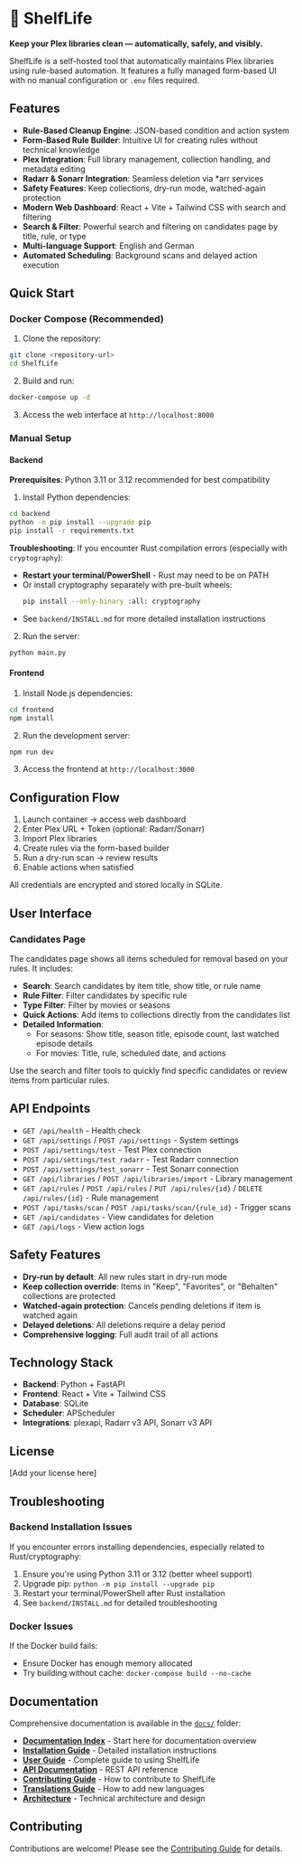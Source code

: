 # 🧹 ShelfLife

**Keep your Plex libraries clean — automatically, safely, and visibly.**

ShelfLife is a self-hosted tool that automatically maintains Plex libraries using rule-based automation. It features a fully managed form-based UI with no manual configuration or `.env` files required.

## Features

- **Rule-Based Cleanup Engine**: JSON-based condition and action system
- **Form-Based Rule Builder**: Intuitive UI for creating rules without technical knowledge
- **Plex Integration**: Full library management, collection handling, and metadata editing
- **Radarr & Sonarr Integration**: Seamless deletion via *arr services
- **Safety Features**: Keep collections, dry-run mode, watched-again protection
- **Modern Web Dashboard**: React + Vite + Tailwind CSS with search and filtering
- **Search & Filter**: Powerful search and filtering on candidates page by title, rule, or type
- **Multi-language Support**: English and German
- **Automated Scheduling**: Background scans and delayed action execution

## Quick Start

### Docker Compose (Recommended)

1. Clone the repository:
```bash
git clone <repository-url>
cd ShelfLife
```

2. Build and run:
```bash
docker-compose up -d
```

3. Access the web interface at `http://localhost:8000`

### Manual Setup

#### Backend

**Prerequisites**: Python 3.11 or 3.12 recommended for best compatibility

1. Install Python dependencies:
```bash
cd backend
python -m pip install --upgrade pip
pip install -r requirements.txt
```

**Troubleshooting**: If you encounter Rust compilation errors (especially with `cryptography`):
- **Restart your terminal/PowerShell** - Rust may need to be on PATH
- Or install cryptography separately with pre-built wheels:
  ```bash
  pip install --only-binary :all: cryptography
  ```
- See `backend/INSTALL.md` for more detailed installation instructions

2. Run the server:
```bash
python main.py
```

#### Frontend

1. Install Node.js dependencies:
```bash
cd frontend
npm install
```

2. Run the development server:
```bash
npm run dev
```

3. Access the frontend at `http://localhost:3000`

## Configuration Flow

1. Launch container → access web dashboard
2. Enter Plex URL + Token (optional: Radarr/Sonarr)
3. Import Plex libraries
4. Create rules via the form-based builder
5. Run a dry-run scan → review results
6. Enable actions when satisfied

All credentials are encrypted and stored locally in SQLite.

## User Interface

### Candidates Page

The candidates page shows all items scheduled for removal based on your rules. It includes:

- **Search**: Search candidates by item title, show title, or rule name
- **Rule Filter**: Filter candidates by specific rule
- **Type Filter**: Filter by movies or seasons
- **Quick Actions**: Add items to collections directly from the candidates list
- **Detailed Information**: 
  - For seasons: Show title, season title, episode count, last watched episode details
  - For movies: Title, rule, scheduled date, and actions

Use the search and filter tools to quickly find specific candidates or review items from particular rules.

## API Endpoints

- `GET /api/health` - Health check
- `GET /api/settings` / `POST /api/settings` - System settings
- `POST /api/settings/test` - Test Plex connection
- `POST /api/settings/test_radarr` - Test Radarr connection
- `POST /api/settings/test_sonarr` - Test Sonarr connection
- `GET /api/libraries` / `POST /api/libraries/import` - Library management
- `GET /api/rules` / `POST /api/rules` / `PUT /api/rules/{id}` / `DELETE /api/rules/{id}` - Rule management
- `POST /api/tasks/scan` / `POST /api/tasks/scan/{rule_id}` - Trigger scans
- `GET /api/candidates` - View candidates for deletion
- `GET /api/logs` - View action logs

## Safety Features

- **Dry-run by default**: All new rules start in dry-run mode
- **Keep collection override**: Items in "Keep", "Favorites", or "Behalten" collections are protected
- **Watched-again protection**: Cancels pending deletions if item is watched again
- **Delayed deletions**: All deletions require a delay period
- **Comprehensive logging**: Full audit trail of all actions

## Technology Stack

- **Backend**: Python + FastAPI
- **Frontend**: React + Vite + Tailwind CSS
- **Database**: SQLite
- **Scheduler**: APScheduler
- **Integrations**: plexapi, Radarr v3 API, Sonarr v3 API

## License

[Add your license here]

## Troubleshooting

### Backend Installation Issues

If you encounter errors installing dependencies, especially related to Rust/cryptography:

1. Ensure you're using Python 3.11 or 3.12 (better wheel support)
2. Upgrade pip: `python -m pip install --upgrade pip`
3. Restart your terminal/PowerShell after Rust installation
4. See `backend/INSTALL.md` for detailed troubleshooting

### Docker Issues

If the Docker build fails:
- Ensure Docker has enough memory allocated
- Try building without cache: `docker-compose build --no-cache`

## Documentation

Comprehensive documentation is available in the [`docs/`](docs/) folder:

- **[Documentation Index](docs/INDEX.md)** - Start here for documentation overview
- **[Installation Guide](docs/INSTALLATION.md)** - Detailed installation instructions
- **[User Guide](docs/USER_GUIDE.md)** - Complete guide to using ShelfLife
- **[API Documentation](docs/API.md)** - REST API reference
- **[Contributing Guide](docs/CONTRIBUTING.md)** - How to contribute to ShelfLife
- **[Translations Guide](docs/TRANSLATIONS.md)** - How to add new languages
- **[Architecture](docs/ARCHITECTURE.md)** - Technical architecture and design

## Contributing

Contributions are welcome! Please see the [Contributing Guide](docs/CONTRIBUTING.md) for details.